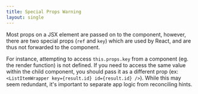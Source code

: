 ```yaml
---
title: Special Props Warning
layout: single
---
```


Most props on a JSX element are passed on to the component, however, there are two special props (`ref` and `key`) which are used by React, and are thus not forwarded to the component.

For instance, attempting to access `this.props.key` from a component (eg. the render function) is not defined.  If you need to access the same value within the child component, you should pass it as a different prop (ex: `<ListItemWrapper key={result.id} id={result.id} />`). While this may seem redundant, it's important to separate app logic from reconciling hints.
